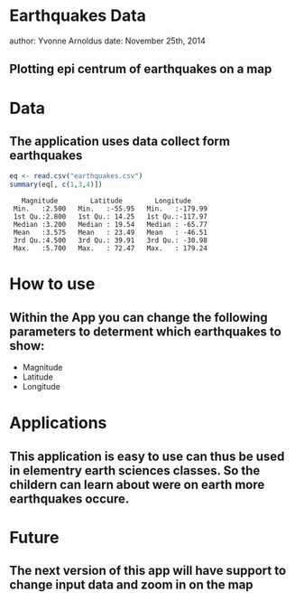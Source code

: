 Earthquakes Data
========================================================
author: Yvonne Arnoldus
date: November 25th, 2014

## Plotting epi centrum of earthquakes on a map

Data
========================================================

## The application uses data collect form earthquakes


```r
eq <- read.csv("earthquakes.csv")
summary(eq[, c(1,3,4)])
```

```
   Magnitude        Latitude        Longitude      
 Min.   :2.500   Min.   :-55.95   Min.   :-179.99  
 1st Qu.:2.800   1st Qu.: 14.25   1st Qu.:-117.97  
 Median :3.200   Median : 19.54   Median : -65.77  
 Mean   :3.575   Mean   : 23.49   Mean   : -46.51  
 3rd Qu.:4.500   3rd Qu.: 39.91   3rd Qu.: -30.98  
 Max.   :5.700   Max.   : 72.47   Max.   : 179.24  
```

How to use
========================================================

## Within the App you can change the following parameters to determent which earthquakes to show:

* Magnitude
* Latitude
* Longitude


Applications
========================================================

## This application is easy to use can thus be used in elementry earth sciences classes. So the childern can learn about were on earth more earthquakes occure.

Future
========================================================

## The next version of this app will have support to change input data and zoom in on the map
